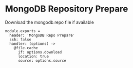 
# MongoDB Repository Prepare

Download the mongodb.repo file if available

    module.exports =
      header: 'MongoDB Repo Prepare'
      ssh: false
      handler: (options) ->
        @file.cache
          if: options.download
          location: true
          source: options.source

